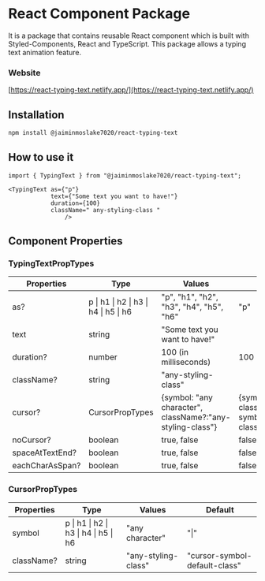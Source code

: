 # React Component Package

It is a package that contains reusable React component which is built with Styled-Components, React and TypeScript.
This package allows a typing text animation feature.

### Website

[https://react-typing-text.netlify.app/](https://react-typing-text.netlify.app/)

## Installation

```bash
npm install @jaiminmoslake7020/react-typing-text
```

## How to use it

```code
import { TypingText } from "@jaiminmoslake7020/react-typing-text";
```

```code
<TypingText as={"p"}
            text={"Some text you want to have!"}
            duration={100}
            className=" any-styling-class "
                />
```

## Component Properties

### TypingTextPropTypes

| Properties      | Type                                  | Values                                                     | Default                                                   |
|-----------------|---------------------------------------|------------------------------------------------------------|-----------------------------------------------------------|
| as?             | p \| h1 \| h2 \| h3 \| h4 \| h5 \| h6 | "p", "h1", "h2", "h3", "h4", "h5", "h6"                    | "p"                                                       |
| text            | string                                | "Some text you want to have!"                              |                                                           |
| duration?       | number                                | 100      (in milliseconds)                                 | 100                                                       |
| className?      | string                                | "any-styling-class"                                        |                                                           |
| cursor?         | CursorPropTypes                       | {symbol: "any character",  className?:"any-styling-class"} | {symbol: "\|",  className?:"cursor-symbol-default-class"} |
| noCursor?       | boolean                               | true, false                                                | false                                                     |
| spaceAtTextEnd? | boolean                               | true, false                                                | false                                                     |
| eachCharAsSpan? | boolean                               | true, false                                                | false                                                     |

### CursorPropTypes

| Properties | Type                                  | Values              | Default                       |
|------------|---------------------------------------|---------------------|-------------------------------|
| symbol     | p \| h1 \| h2 \| h3 \| h4 \| h5 \| h6 | "any character"     | "\|"                          |
| className? | string                                | "any-styling-class" | "cursor-symbol-default-class" |

